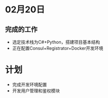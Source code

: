# 02月20日

## 完成的工作
- 选定技术栈为C#+Python，搭建项目基本结构
- 正在配置Consul+Registrator+Docker开发环境
  
# 计划

- 完成开发环境配置
- 开发用户管理和鉴权模块
